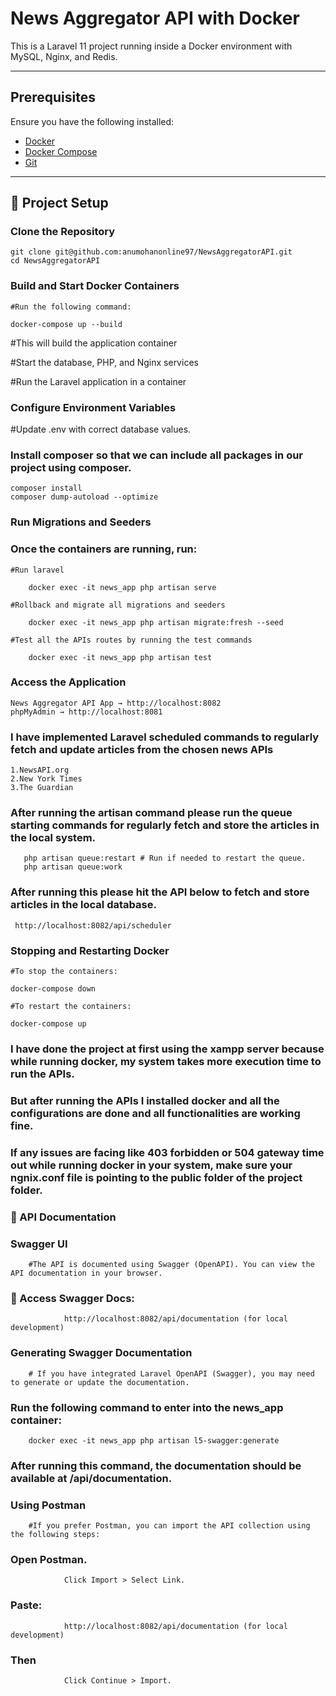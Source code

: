 # News Aggregator API with Docker 

This is a Laravel 11 project running inside a Docker environment with MySQL, Nginx, and Redis.

---

## Prerequisites

Ensure you have the following installed:

- [Docker](https://www.docker.com/)
- [Docker Compose](https://docs.docker.com/compose/)
- [Git](https://git-scm.com/)

---

## 📂 Project Setup

### Clone the Repository

    git clone git@github.com:anumohanonline97/NewsAggregatorAPI.git
    cd NewsAggregatorAPI

### Build and Start Docker Containers

    #Run the following command:

    docker-compose up --build 

#This will build the application container

#Start the database, PHP, and Nginx services

#Run the Laravel application in a container

###  Configure Environment Variables

#Update .env with correct database values.

### Install composer so that we can include all packages in our project using composer.

    composer install
    composer dump-autoload --optimize

### Run Migrations and Seeders

### Once the containers are running, run:
    #Run laravel

        docker exec -it news_app php artisan serve

    #Rollback and migrate all migrations and seeders

        docker exec -it news_app php artisan migrate:fresh --seed

    #Test all the APIs routes by running the test commands

        docker exec -it news_app php artisan test


### Access the Application

    News Aggregator API App → http://localhost:8082
    phpMyAdmin → http://localhost:8081



###  I have implemented Laravel scheduled commands to regularly fetch and update articles from the chosen news APIs

    1.NewsAPI.org
    2.New York Times
    3.The Guardian

### After running the artisan command please run the queue starting commands for regularly fetch and store the articles in the local system.

       php artisan queue:restart # Run if needed to restart the queue.
       php artisan queue:work

### After running this please hit the API below to  fetch and store articles in the local database.

     http://localhost:8082/api/scheduler


### Stopping and Restarting Docker

    #To stop the containers:

    docker-compose down

    #To restart the containers:

    docker-compose up 

###

### I have done the project at first using the xampp server because while running docker, my system takes more execution time to run the APIs.
### But after running the APIs I installed docker and all the configurations are done and all functionalities are working fine.

### If any issues are facing like 403 forbidden or 504 gateway time out while running docker in your system, make sure your ngnix.conf file is pointing to the public folder of the project folder.


### 📌 API Documentation

### Swagger UI
        #The API is documented using Swagger (OpenAPI). You can view the API documentation in your browser.

### 📖 Access Swagger Docs:
                http://localhost:8082/api/documentation (for local development)

### Generating Swagger Documentation
        # If you have integrated Laravel OpenAPI (Swagger), you may need to generate or update the documentation.

### Run the following command to enter into the news_app container:

        docker exec -it news_app php artisan l5-swagger:generate
        

### After running this command, the documentation should be available at /api/documentation.

### Using Postman
        #If you prefer Postman, you can import the API collection using the following steps:

### Open Postman.
                Click Import > Select Link.
### Paste:
                http://localhost:8082/api/documentation (for local development)

### Then 
                Click Continue > Import.













